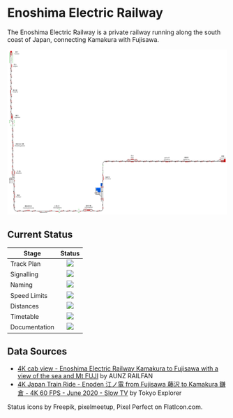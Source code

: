 # Enoshima Electric Railway
The Enoshima Electric Railway is a private railway running along the south coast of Japan, connecting Kamakura with Fujisawa.

![Image of Current State of Map](Images/Enoshima.bmp)

## Current Status

| Stage         | Status        |
| ------------- |:-------------:|
| Track Plan     | <img src="https://image.flaticon.com/icons/svg/1632/1632596.svg" height="24"> |
| Signalling      | <img src="https://image.flaticon.com/icons/svg/1632/1632596.svg" height="24">      |
| Naming | <img src="https://image.flaticon.com/icons/svg/1632/1632596.svg" height="24">      |
| Speed Limits | <img src="https://image.flaticon.com/icons/svg/390/390914.svg" height="24"> |
| Distances | <img src="https://image.flaticon.com/icons/svg/390/390914.svg" height="24"> |
| Timetable | <img src="https://image.flaticon.com/icons/svg/390/390914.svg" height="24"> |
| Documentation | <img src="https://image.flaticon.com/icons/svg/390/390914.svg" height="24"> |


## Data Sources

- [4K cab view - Enoshima Electric Railway Kamakura to Fujisawa with a view of the sea and Mt FUJI](https://www.youtube.com/watch?v=9-Dt3sAdK2s&t=252s) by AUNZ RAILFAN
- [4K Japan Train Ride - Enoden 江ノ電 from Fujisawa 藤沢 to Kamakura 鎌倉 - 4K 60 FPS - June 2020 - Slow TV](https://www.youtube.com/watch?v=Hs8fD4fzsFc&t=291s) by Tokyo Explorer

Status icons by Freepik, pixelmeetup, Pixel Perfect on FlatIcon.com.
